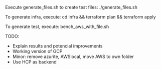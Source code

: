 

Execute generate_files.sh to create test files:
  ./generate_files.sh

To generate infra, execute:
  cd infra && terraform plan && terraform apply

To generate test, execute:
   bench_aws_with_file.sh


TODO:  
* Explain results and potencial improvements
* Working version of GCP
* Minor: remove azurite, AWSlocal, move AWS to own folder
* Use HCP as backend

